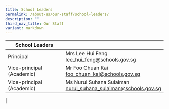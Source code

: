 ```yaml
---
title: School Leaders
permalink: /about-us/our-staff/school-leaders/
description: ""
third_nav_title: Our Staff
variant: markdown
---
```

| School Leaders|  |
| -------- | -------- |
| Principal    | Mrs Lee Hui Feng <br>  <a href="mailto:lee_hui_feng@schools.gov.sg">lee_hui_feng@schools.gov.sg</a> |
| Vice-principal (Academic)    | Mr Foo Chuan Kai <br> foo_chuan_kai@schools.gov.sg  |
| Vice-principal (Academic)     |  Ms Nurul Suhana Sulaiman  <br> nurul_suhana_sulaiman@schools.gov.sg |     |
   |

<br>
<br>